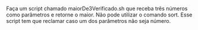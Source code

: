 Faça um script chamado maiorDe3Verificado.sh que receba três números como parâmetros e retorne o maior. Não pode utilizar o comando sort. Esse script tem que reclamar caso um dos parâmetros não seja número.
